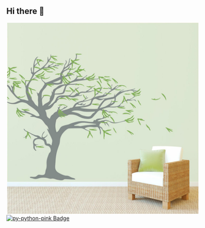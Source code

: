 ## Hi there 👋
<div id="header" align="center">
<img src="https://github.com/Nadegda711/Nadegda711/blob/main/IMG_5311.JPG" width="500"/>
</div>
<div id="badges">
<a href="your-py-python-pink-URL">  
<img src=[https://img.shields.io/badge/py-python-pink?logo=python](https://img.shields.io/badge/py-python-pink?logo=python
) alt="py-python-pink Badge"/>
  </a>  
</div>


